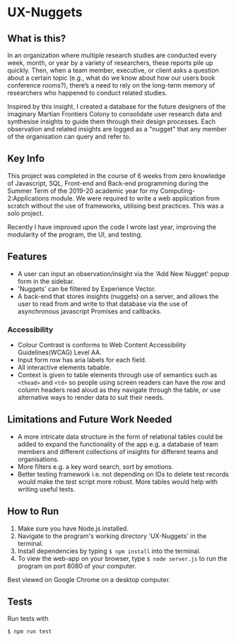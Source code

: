 # UX-Nuggets
 
## What is this?
In an organization where multiple research studies are conducted every week, month, or year by a variety of researchers, these reports pile up quickly. Then, when a team member, executive, or client asks a question about a certain topic (e.g., what do we know about how our users book conference rooms?), there’s a need to rely on the long-term memory of researchers who happened to conduct related studies. 

Inspired by this insight, I created a database for the future designers of the imaginary Martian Frontiers Colony to consolidate user research data and synthesise insights to guide them through their design processes. Each observation and related insights are logged as a "nugget" that any member of the organisation can query and refer to.

## Key Info
This project was completed in the course of 6 weeks from zero knowledge of Javascript, SQL, Front-end and Back-end programming during the Summer Term of the 2019-20 academic year for my Computing-2:Applications module. We were required to write a web application from scratch without the use of frameworks, utilising best practices. This was a solo project. 

Recently I have improved upon the code I wrote last year, improving the modularity of the program, the UI, and testing. 

## Features
- A user can input an observation/insight via the 'Add New Nugget' popup form in the sidebar.
- 'Nuggets' can be filtered by Experience Vector.
- A back-end that stores insights (nuggets) on a server, and allows the user to read from and write to that database via the use of asynchronous javascript Promises and callbacks.  

### Accessibility
- Colour Contrast is conforms to Web Content Accessibility Guidelines(WCAG) Level AA. 
- Input form row has aria labels for each field.
- All interactive elements tabable.
- Context is given to table elements through use of semantics such as `<thead>` and `<td>` so people using screen readers can have the row and column headers read aloud as they navigate through the table, or use alternative ways to render data to suit their needs.

## Limitations and Future Work Needed
- A more intricate data structure in the form of relational tables could be added to expand the functionality of the app e.g. a database of team members and different collections of insights for different teams and organisations.
- More filters e.g. a key word search, sort by emotions.
- Better testing framework i.e. not depending on IDs to delete test records would make the test script more robust. More tables would help with writing useful tests.

## How to Run
1. Make sure you have Node.js installed.
2. Navigate to the program's working directory 'UX-Nuggets' in the terminal.
3. Install dependencies by typing `$ npm install` into the terminal.
4. To view the web-app on your browser, type `$ node server.js` to run the program on port 8080 of your computer.

Best viewed on Google Chrome on a desktop computer.

## Tests
Run tests with 
```bash
$ npm run test
```